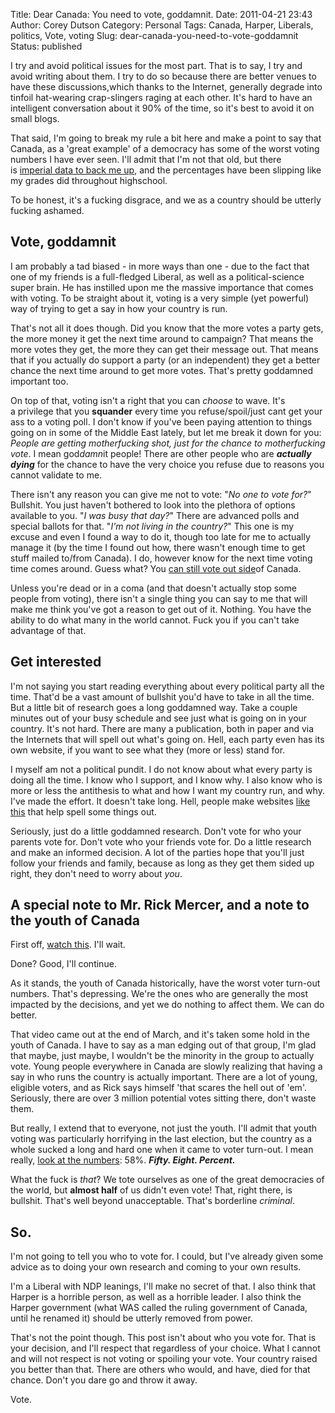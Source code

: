 Title: Dear Canada: You need to vote, goddamnit.
Date: 2011-04-21 23:43
Author: Corey Dutson
Category: Personal
Tags: Canada, Harper, Liberals, politics, Vote, voting
Slug: dear-canada-you-need-to-vote-goddamnit
Status: published

I try and avoid political issues for the most part. That is to say, I
try and avoid writing about them. I try to do so because there are
better venues to have these discussions,which thanks to the Internet,
generally degrade into tinfoil hat-wearing crap-slingers raging at each
other. It's hard to have an intelligent conversation about it 90% of the
time, so it's best to avoid it on small blogs.

That said, I'm going to break my rule a bit here and make a point to say
that Canada, as a 'great example' of a democracy has some of the worst
voting numbers I have ever seen. I'll admit that I'm not that old, but
there is [imperial data to back me
up](http://www.elections.ca/content.aspx?section=ele&dir=turn&document=index&lang=e "Elections Canada - Voter turn out 1867 - 2008"),
and the percentages have been slipping like my grades did throughout
highschool.

To be honest, it's a fucking disgrace, and we as a country should be
utterly fucking ashamed.<!--more-->

Vote, goddamnit
---------------

I am probably a tad biased - in more ways than one - due to the fact
that one of my friends is a full-fledged Liberal, as well as a
political-science super brain. He has instilled upon me the massive
importance that comes with voting. To be straight about it, voting is a
very simple (yet powerful) way of trying to get a say in how your
country is run.

That's not all it does though. Did you know that the more votes a party
gets, the more money it get the next time around to campaign? That means
the more votes they get, the more they can get their message out. That
means that if you actually do support a party (or an independent) they
get a better chance the next time around to get more votes. That's
pretty goddamned important too.

On top of that, voting isn't a right that you can *choose* to wave. It's
a privilege that you **squander** every time you refuse/spoil/just cant
get your ass to a voting poll. I don't know if you've been paying
attention to things going on in some of the Middle East lately, but let
me break it down for you: *People are getting motherfucking shot, just
for the chance to motherfucking vote*. I mean god*damn*it people! There
are other people who are ***actually dying*** for the chance to have the
very choice you refuse due to reasons you cannot validate to me.

There isn't any reason you can give me not to vote: "*No one to vote
for?*" Bullshit. You just haven't bothered to look into the plethora of
options available to you. "*I was busy that day?*" There are advanced
polls and special ballots for that. "*I'm not living in the country?*"
This one is my excuse and even I found a way to do it, though too late
for me to actually manage it (by the time I found out how, there wasn't
enough time to get stuff mailed to/from Canada). I do, however know for
the next time voting time comes around. Guess what? You [can still vote
out
side](http://www.elections.ca/content.aspx?section=vot&dir=reg/svr&document=index&lang=e "Elections Canada - Voting abroad.")of
Canada.

Unless you're dead or in a coma (and that doesn't actually stop some
people from voting), there isn't a single thing you can say to me that
will make me think you've got a reason to get out of it. Nothing. You
have the ability to do what many in the world cannot. Fuck you if you
can't take advantage of that.

Get interested
--------------

I'm not saying you start reading everything about every political party
all the time. That'd be a vast amount of bullshit you'd have to take in
all the time. But a little bit of research goes a long goddamned way.
Take a couple minutes out of your busy schedule and see just what is
going on in your country. It's not hard. There are many a publication,
both in paper and via the Internets that will spell out what's going on.
Hell, each party even has its own website, if you want to see what they
(more or less) stand for.

I myself am not a political pundit. I do not know about what every party
is doing all the time. I know who I support, and I know why. I also know
who is more or less the antithesis to what and how I want my country
run, and why. I've made the effort. It doesn't take long. Hell, people
make websites [like
this](http://shitharperdid.ca.nyud.net/ "Shit Harper Did.") that help
spell some things out.

Seriously, just do a little goddamned research. Don't vote for who your
parents vote for. Don't vote who your friends vote for. Do a little
research and make an informed decision. A lot of the parties hope that
you'll just follow your friends and family, because as long as they get
them sided up right, they don't need to worry about *you*.

A special note to Mr. Rick Mercer, and a note to the youth of Canada
--------------------------------------------------------------------

First off, [watch
this](http://www.youtube.com/watch?v=MhgYhcTl95w "Rick Mercer - Vote young people.").
I'll wait.

Done? Good, I'll continue.

As it stands, the youth of Canada historically, have the worst voter
turn-out numbers. That's depressing. We're the ones who are generally
the most impacted by the decisions, and yet we do nothing to affect
them. We can do better.

That video came out at the end of March, and it's taken some hold in the
youth of Canada. I have to say as a man edging out of that group, I'm
glad that maybe, just maybe, I wouldn't be the minority in the group to
actually vote. Young people everywhere in Canada are slowly realizing
that having a say in who runs the country is actually important. There
are a lot of young, eligible voters, and as Rick says himself 'that
scares the hell out of 'em'. Seriously, there are over 3 million
potential votes sitting there, don't waste them.

But really, I extend that to everyone, not just the youth. I'll admit
that youth voting was particularly horrifying in the last election, but
the country as a whole sucked a long and hard one when it came to voter
turn-out. I mean really, [look at the
numbers](http://www.elections.ca/content.aspx?section=ele&dir=turn&document=index&lang=e "Elections Canada - Voter turnout 1867 - 2008"):
58%. ***Fifty. Eight. Percent.***

What the fuck is *that*? We tote ourselves as one of the
great democracies of the world, but **almost half** of us didn't even
vote! That, right there, is bullshit. That's well beyond unacceptable.
That's borderline *criminal*.

So.
---

I'm not going to tell you who to vote for. I could, but I've already
given some advice as to doing your own research and coming to your own
results.

I'm a Liberal with NDP leanings, I'll make no secret of that. I also
think that Harper is a horrible person, as well as a horrible leader. I
also think the Harper government (what WAS called the ruling government
of Canada, until he renamed it) should be utterly removed from power.

That's not the point though. This post isn't about who you vote for.
That is your decision, and I'll respect that regardless of your choice.
What I cannot and will not respect is not voting or spoiling your vote.
Your country raised you better than that. There are others who would,
and have, died for that chance. Don't you dare go and throw it away.

Vote.

